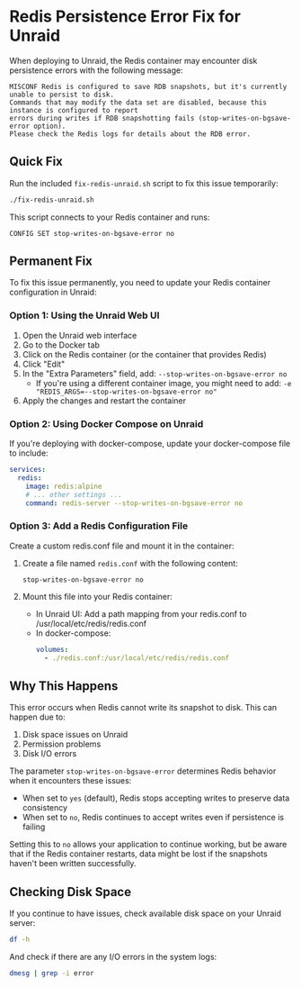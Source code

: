 # Redis Persistence Error Fix for Unraid

When deploying to Unraid, the Redis container may encounter disk persistence errors with the following message:

```
MISCONF Redis is configured to save RDB snapshots, but it's currently unable to persist to disk. 
Commands that may modify the data set are disabled, because this instance is configured to report 
errors during writes if RDB snapshotting fails (stop-writes-on-bgsave-error option).
Please check the Redis logs for details about the RDB error.
```

## Quick Fix

Run the included `fix-redis-unraid.sh` script to fix this issue temporarily:

```bash
./fix-redis-unraid.sh
```

This script connects to your Redis container and runs:
```
CONFIG SET stop-writes-on-bgsave-error no
```

## Permanent Fix

To fix this issue permanently, you need to update your Redis container configuration in Unraid:

### Option 1: Using the Unraid Web UI

1. Open the Unraid web interface
2. Go to the Docker tab
3. Click on the Redis container (or the container that provides Redis)
4. Click "Edit"
5. In the "Extra Parameters" field, add: `--stop-writes-on-bgsave-error no`
   - If you're using a different container image, you might need to add: `-e "REDIS_ARGS=--stop-writes-on-bgsave-error no"`
6. Apply the changes and restart the container

### Option 2: Using Docker Compose on Unraid

If you're deploying with docker-compose, update your docker-compose file to include:

```yaml
services:
  redis:
    image: redis:alpine
    # ... other settings ...
    command: redis-server --stop-writes-on-bgsave-error no
```

### Option 3: Add a Redis Configuration File

Create a custom redis.conf file and mount it in the container:

1. Create a file named `redis.conf` with the following content:
   ```
   stop-writes-on-bgsave-error no
   ```

2. Mount this file into your Redis container:
   - In Unraid UI: Add a path mapping from your redis.conf to /usr/local/etc/redis/redis.conf
   - In docker-compose: 
     ```yaml
     volumes:
       - ./redis.conf:/usr/local/etc/redis/redis.conf
     ```

## Why This Happens

This error occurs when Redis cannot write its snapshot to disk. This can happen due to:

1. Disk space issues on Unraid
2. Permission problems
3. Disk I/O errors

The parameter `stop-writes-on-bgsave-error` determines Redis behavior when it encounters these issues:
- When set to `yes` (default), Redis stops accepting writes to preserve data consistency
- When set to `no`, Redis continues to accept writes even if persistence is failing

Setting this to `no` allows your application to continue working, but be aware that if the Redis container restarts, data might be lost if the snapshots haven't been written successfully.

## Checking Disk Space

If you continue to have issues, check available disk space on your Unraid server:

```bash
df -h
```

And check if there are any I/O errors in the system logs:

```bash
dmesg | grep -i error
